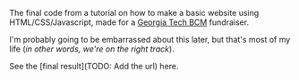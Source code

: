 The final code from a tutorial on how to make a basic website using HTML/CSS/Javascript, made for a [Georgia Tech BCM](https://www.gtbcm.com/) fundraiser.

I'm probably going to be embarrassed about this later, but that's most of my life (*in other words, we're on the right track*).

See the [final result](TODO: Add the url) here.
